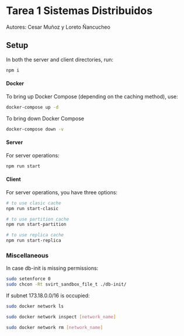 # Tarea 1 Sistemas Distribuidos 

Autores: Cesar Muñoz y Loreto Ñancucheo

## Setup
In both the server and client directories, run:

```bash
npm i
```

#### Docker
To bring up Docker Compose (depending on the caching method), use:
```bash
docker-compose up -d
```

To bring down Docker Compose
```bash
docker-compose down -v
```

#### Server

For server operations:

```bash
npm run start
```

#### Client

For server operations, you have three options:

```bash
# to use clasic cache
npm run start-clasic

# to use partition cache
npm run start-partition

# to use replica cache
npm run start-replica
```
    
<!-- #### Docker Partition

To inspect the Docker network and access Redis:

```bash
docker inspect -f '{{range .NetworkSettings.Networks}}{{.IPAddress}}{{end}}' redis1
docker exec -it redis1 /bin/bash
redis-cli 
cluster nodes
``` -->



### Miscellaneous

In case db-init is missing permissions:

```bash
sudo setenforce 0
sudo chcon -Rt svirt_sandbox_file_t ./db-init/
```

If subnet 173.18.0.0/16 is occupied:

```bash
sudo docker network ls

sudo docker network inspect [network_name]

sudo docker network rm [network_name]

```